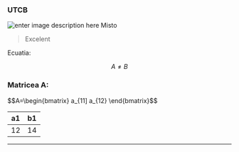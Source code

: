 ### UTCB
![enter image description here](https://www.gpsworld.com/wp-content/uploads/2020/10/GT-1200_Topcon_total-robotic-station-W.jpg)
Misto

>Excelent

Ecuatia:

 $$A \neq B \tag{1}$$

### Matricea A:

$$A=\begin{bmatrix} a_{11] a_{12} \end{bmatrix}$$

| a1 | b1 |
|--|--|
| 12 | 14 |

***
<!--stackedit_data:
eyJoaXN0b3J5IjpbLTE2NjE5NjQ5MywxNjQ2NDcxODI2LDI2OT
k1NTcxLC03MzU4MDgyODcsLTEyOTU2MDc2OTFdfQ==
-->